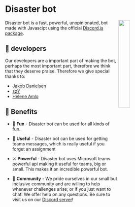 # Disaster bot

<a href="https://discord.gg/gscXkPQ3Nn"><img align="right" src="https://scontent.fosl1-1.fna.fbcdn.net/v/t1.6435-9/130193750_2875189169472640_7998077384269554459_n.jpg?_nc_cat=100&ccb=1-5&_nc_sid=09cbfe&_nc_ohc=9zBj049avFwAX9148Xs&_nc_ht=scontent.fosl1-1.fna&oh=68858cebfab6a4c8370c8ea75621aedb&oe=61DC39F5" width=27%></a>

Disaster bot is a fast, powerful, unopinionated, bot made with Javascipt using the official [Discord.js package](https://discord.com/developers/docs/intro).



## 🎉 developers

Our developers are a important part of making the bot, perhaps the most important part, therefore we think that they deserve praise.
Therefore we give special thanks to:

* [Jakob Danielsen](https://github.com/JakobDanielsen)
* [szY](https://github.com/szymonpopio)
* [Helene Amlo](https://github.com/henningamlo)

## 💎 Benefits

* 🚀 **Fun** - Disaster bot can be used for all kinds of fun.

* 📜 **Useful** - Disaster bot can be used for getting teams messages, which is really useful if you forget an assignment

* ⚔️ **Powerful** - Disaster bot uses Microsoft teams powerful api making it useful for teams, big or small. This makes it an incredible powerful bot.

* 🏫 **Community** - We pride ourselves in our small but inclusive community and are willing to help whenever challenges arise; or if you just want to chat! We offer help on any questions. Be sure to visit us on our [Discord server](https://discord.gg/gscXkPQ3Nn)!